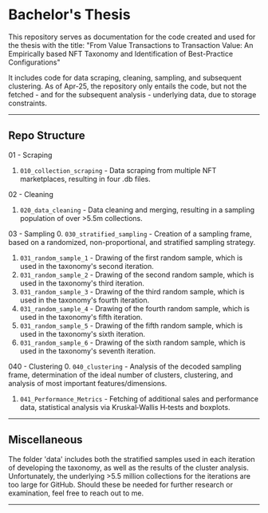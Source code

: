 # Bachelor's Thesis

This repository serves as documentation for the code created and used for the thesis with the title:
"From Value Transactions to Transaction Value:
An Empirically based NFT Taxonomy and Identification of 
Best-Practice Configurations"

It includes code for data scraping, cleaning, sampling, and subsequent clustering.
As of Apr-25, the repository only entails the code, but not the fetched - and for the subsequent analysis - underlying data, due to storage constraints.

---

## Repo Structure

01 - Scraping
  1.  `010_collection_scraping` - Data scraping from multiple NFT marketplaces, resulting in four .db files.

02 - Cleaning
  1.  `020_data_cleaning` - Data cleaning and merging, resulting in a sampling population of over >5.5m collections.

03 - Sampling
  0.  `030_stratified_sampling` - Creation of a sampling frame, based on a randomized, non-proportional, and stratified sampling strategy.
  1.  `031_random_sample_1` - Drawing of the first random sample, which is used in the taxonomy's second iteration.
  2.  `031_random_sample_2` - Drawing of the second random sample, which is used in the taxonomy's third iteration.
  3.  `031_random_sample_3` - Drawing of the third random sample, which is used in the taxonomy's fourth iteration.
  4.  `031_random_sample_4` - Drawing of the fourth random sample, which is used in the taxonomy's fifth iteration.
  5.  `031_random_sample_5` - Drawing of the fifth random sample, which is used in the taxonomy's sixth iteration.
  6.  `031_random_sample_6` - Drawing of the sixth random sample, which is used in the taxonomy's seventh iteration.

040 - Clustering
  0.  `040_clustering` - Analysis of the decoded sampling frame, determination of the ideal number of clusters, clustering, and analysis of most important features/dimensions.
  1.  `041_Performance_Metrics` - Fetching of additional sales and performance data, statistical analysis via Kruskal‑Wallis H‑tests and boxplots.

---

## Miscellaneous 

The folder 'data' includes both the stratified samples used in each iteration of developing the taxonomy, as well as the results of the cluster analysis. 
Unfortunately, the underlying >5.5 million collections for the iterations are too large for GitHub. Should these be needed for further research or examination, feel free to reach out to me. 

---